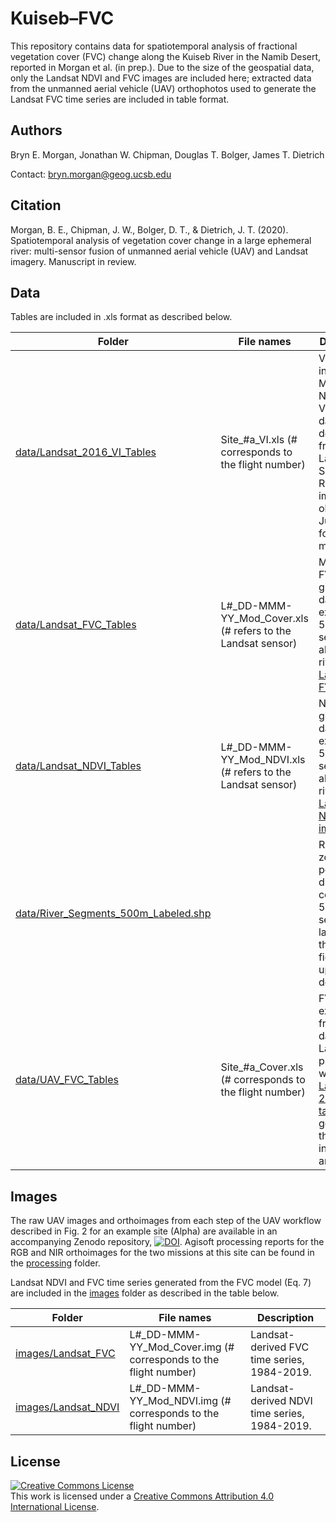 # Kuiseb–FVC
This repository contains data for spatiotemporal analysis of fractional vegetation cover (FVC) change along the Kuiseb River in the Namib Desert, reported in Morgan et al. (in prep.). Due to the size of the geospatial data, only the Landsat NDVI and FVC images are included here; extracted data from the unmanned aerial vehicle (UAV) orthophotos used to generate the Landsat FVC time series are included in table format.

## Authors

Bryn E. Morgan, Jonathan W. Chipman, Douglas T. Bolger, James T. Dietrich

Contact: bryn.morgan@geog.ucsb.edu

## Citation

Morgan, B. E., Chipman, J. W., Bolger, D. T., & Dietrich, J. T.  (2020). Spatiotemporal analysis of vegetation cover change in a large ephemeral river: multi-sensor fusion of unmanned aerial vehicle (UAV) and Landsat imagery. Manuscript in review.


## Data

Tables are included in .xls format as described below.



<span style="font-size:10pt">

| Folder | File names | Description |
|-----------|-----------------------------------------------|----------------------------------------------------------------------|
| [data/Landsat_2016_VI_Tables](data/Landsat_2016_VI_Tables) | Site_#a_VI.xls (# corresponds to the flight number) | Vegetation index (EVI, MSAVI, NDVI, VARI, VIG/GRVI) data derived from a Landsat Surface Reflectance image obtained 31 July 2016 for UAV missions. |
| [data/Landsat_FVC_Tables](data/Landsat_FVC_Tables) | L#_DD-MMM-YY_Mod_Cover.xls (# refers to the Landsat sensor) | Modeled FVC for the given image date extracted in 500-m segments along the river from [Landsat FVC images](images/Landsat_FVC) |
| [data/Landsat_NDVI_Tables](data/Landsat_NDVI_Tables) | L#_DD-MMM-YY_Mod_NDVI.xls (# refers to the Landsat sensor) | NDVI for the given image date extracted in 500-m segments along the river from [Landsat NDVI images](images/Landsat_NDVI) |
| [data/River_Segments_500m_Labeled.shp](data/River_Segments_500m_Labeled.shp) | | Riparian zone polygon divided into contiguous 500-m segments, labeled in the "POLY" field from upstream to downstream |
| [data/UAV_FVC_Tables](data/UAV_FVC_Tables) | Site_#a_Cover.xls (# corresponds to the flight number) | FVC extracted from UAV data by Landsat pixel. Used with the [Landsat 2016 VI tables](data/Landsat_2016_VI_Tables) to generate the models in Figs. 6 and 7. |

</span>


## Images

The raw UAV images and orthoimages from each step of the UAV workflow described in Fig. 2 for an example site (Alpha) are available in an accompanying Zenodo repository, [![DOI](https://zenodo.org/badge/DOI/10.5281/zenodo.4328408.svg)](https://doi.org/10.5281/zenodo.4328408). Agisoft processing reports for the RGB and NIR orthoimages for the two missions at this site can be found in the [processing](processing) folder.

Landsat NDVI and FVC time series generated from the FVC model (Eq. 7) are included in the [images](images) folder as described in the table below.



<span style="font-size:10pt">

| Folder | File names | Description |
|-----------|-----------------------------------------------|----------------------------------------------------------------------|
| [images/Landsat_FVC](images/Landsat_FVC) | L#_DD-MMM-YY_Mod_Cover.img (# corresponds to the flight number) | Landsat-derived FVC time series, 1984-2019. |
| [images/Landsat_NDVI](images/Landsat_NDVI) | L#_DD-MMM-YY_Mod_NDVI.img (# corresponds to the flight number) | Landsat-derived NDVI time series, 1984-2019. |

</span>



## License

<a rel="license" href="http://creativecommons.org/licenses/by/4.0/"><img alt="Creative Commons License" style="border-width:0" src="https://i.creativecommons.org/l/by/4.0/88x31.png" /></a><br />This work is licensed under a <a rel="license" href="http://creativecommons.org/licenses/by/4.0/">Creative Commons Attribution 4.0 International License</a>.
